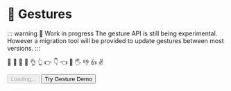 # 🖖 Gestures

::: warning 🚧 Work in progress
The gesture API is still being experimental. However a migration tool will be provided to update gestures between most versions.
:::

<div class="row align-top">
  <div class="col-6"></div>
  <div class="col-6">
    <Window title="Demo: Try Hand Gestures">
      <p>
        <span class="gesture-emoji" gesture="callMe">🤙</span>
        <span class="gesture-emoji" gesture="fist">👊</span>
        <span class="gesture-emoji" gesture="horns">🤘</span>
        <span class="gesture-emoji" gesture="love">🤟</span>
        <span class="gesture-emoji" gesture="ok">👌</span>
        <span class="gesture-emoji" gesture="pointUp">👆</span>
        <span class="gesture-emoji" gesture="pointRight">👉</span>
        <span class="gesture-emoji" gesture="pointDown">👇</span>
        <span class="gesture-emoji" gesture="pointDown">👈</span>
        <span class="gesture-emoji" gesture="spock">🖖</span>
        <span class="gesture-emoji" gesture="stop">🖐</span>
        <span class="gesture-emoji" gesture="thumbDown">👎</span>
        <span class="gesture-emoji" gesture="thumbUp">👍</span>
        <span class="gesture-emoji" gesture="victory">✌</span>
      </p>
      <div>
        <HandsfreeToggle class="full-width handsfree-hide-when-started-without-hands" text-off="Try Gesture Demo" text-on="Stop Hands Model" :opts="demoOpts" />
        <button class="handsfree-show-when-started-without-hands handsfree-show-when-loading" disabled><Fa-Spinner spin /> Loading...</button>
        <button class="handsfree-show-when-started-without-hands handsfree-hide-when-loading" @click="startDemo"><Fa-Video /> Try Gesture Demo</button>
      </div>      
    </Window>
  </div>
</div>


<script>
import Demo from './demo'
export default Demo
</script>

<!-- Demo styles -->
<style lang="stylus">
  /* Emojis */
  .gesture-emoji
    font-size 28px
    display inline-block
    margin-right 10px
    margin-bottom 10px
    opacity 0.2

  .gesture-emoji.active
    opacity 1
</style>